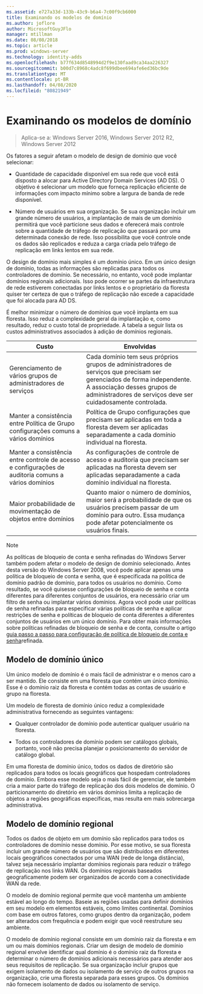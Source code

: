 ```yaml
---
ms.assetid: e727a33d-133b-43c9-b6a4-7c00f9cb6000
title: Examinando os modelos de domínio
ms.author: joflore
author: MicrosoftGuyJFlo
manager: mtillman
ms.date: 08/08/2018
ms.topic: article
ms.prod: windows-server
ms.technology: identity-adds
ms.openlocfilehash: b77f634d8548994d2f9e130faad9ca34aa226327
ms.sourcegitcommit: b00d7c8968c4adc8f699dbee694afe6ed36bc9de
ms.translationtype: MT
ms.contentlocale: pt-BR
ms.lasthandoff: 04/08/2020
ms.locfileid: "80821949"
---
```

# <a name="reviewing-the-domain-models"></a>Examinando os modelos de domínio

>Aplica-se a: Windows Server 2016, Windows Server 2012 R2, Windows Server 2012

Os fatores a seguir afetam o modelo de design de domínio que você selecionar:  
  
- Quantidade de capacidade disponível em sua rede que você está disposto a alocar para Active Directory Domain Services (AD DS). O objetivo é selecionar um modelo que forneça replicação eficiente de informações com impacto mínimo sobre a largura de banda de rede disponível.  

- Número de usuários em sua organização. Se sua organização incluir um grande número de usuários, a implantação de mais de um domínio permitirá que você particione seus dados e oferecerá mais controle sobre a quantidade de tráfego de replicação que passará por uma determinada conexão de rede. Isso possibilita que você controle onde os dados são replicados e reduza a carga criada pelo tráfego de replicação em links lentos em sua rede.  

O design de domínio mais simples é um domínio único. Em um único design de domínio, todas as informações são replicadas para todos os controladores de domínio. Se necessário, no entanto, você pode implantar domínios regionais adicionais. Isso pode ocorrer se partes da infraestrutura de rede estiverem conectadas por links lentos e o proprietário da floresta quiser ter certeza de que o tráfego de replicação não excede a capacidade que foi alocada para AD DS.  

É melhor minimizar o número de domínios que você implanta em sua floresta. Isso reduz a complexidade geral da implantação e, como resultado, reduz o custo total de propriedade. A tabela a seguir lista os custos administrativos associados à adição de domínios regionais.  

|Custo|Envolvidas|  
|--------|----------------|  
|Gerenciamento de vários grupos de administradores de serviços|Cada domínio tem seus próprios grupos de administradores de serviços que precisam ser gerenciados de forma independente. A associação desses grupos de administradores de serviços deve ser cuidadosamente controlada.|  
|Manter a consistência entre Política de Grupo configurações comuns a vários domínios|Política de Grupo configurações que precisam ser aplicadas em toda a floresta devem ser aplicadas separadamente a cada domínio individual na floresta.|  
|Manter a consistência entre controle de acesso e configurações de auditoria comuns a vários domínios|As configurações de controle de acesso e auditoria que precisam ser aplicadas na floresta devem ser aplicadas separadamente a cada domínio individual na floresta.|  
|Maior probabilidade de movimentação de objetos entre domínios|Quanto maior o número de domínios, maior será a probabilidade de que os usuários precisem passar de um domínio para outro. Essa mudança pode afetar potencialmente os usuários finais.|  

> [!NOTE]  
> As políticas de bloqueio de conta e senha refinadas do Windows Server também podem afetar o modelo de design de domínio selecionado. Antes desta versão do Windows Server 2008, você pode aplicar apenas uma política de bloqueio de conta e senha, que é especificada na política de domínio padrão de domínio, para todos os usuários no domínio. Como resultado, se você quisesse configurações de bloqueio de senha e conta diferentes para diferentes conjuntos de usuários, era necessário criar um filtro de senha ou implantar vários domínios. Agora você pode usar políticas de senha refinadas para especificar várias políticas de senha e aplicar restrições de senha e políticas de bloqueio de conta diferentes a diferentes conjuntos de usuários em um único domínio. Para obter mais informações sobre políticas refinadas de bloqueio de senha e de conta, consulte o artigo [guia passo a passo para configuração de política de bloqueio de conta e senha](https://go.microsoft.com/fwlink/?LinkID=91477)refinada.  

## <a name="single-domain-model"></a>Modelo de domínio único

Um único modelo de domínio é o mais fácil de administrar e o menos caro a ser mantido. Ele consiste em uma floresta que contém um único domínio. Esse é o domínio raiz da floresta e contém todas as contas de usuário e grupo na floresta.  

Um modelo de floresta de domínio único reduz a complexidade administrativa fornecendo as seguintes vantagens:  

- Qualquer controlador de domínio pode autenticar qualquer usuário na floresta.  

- Todos os controladores de domínio podem ser catálogos globais, portanto, você não precisa planejar o posicionamento do servidor de catálogo global.  
  
Em uma floresta de domínio único, todos os dados de diretório são replicados para todos os locais geográficos que hospedam controladores de domínio. Embora esse modelo seja o mais fácil de gerenciar, ele também cria a maior parte do tráfego de replicação dos dois modelos de domínio. O particionamento do diretório em vários domínios limita a replicação de objetos a regiões geográficas específicas, mas resulta em mais sobrecarga administrativa.  
  
## <a name="regional-domain-model"></a>Modelo de domínio regional

Todos os dados de objeto em um domínio são replicados para todos os controladores de domínio nesse domínio. Por esse motivo, se sua floresta incluir um grande número de usuários que são distribuídos em diferentes locais geográficos conectados por uma WAN (rede de longa distância), talvez seja necessário implantar domínios regionais para reduzir o tráfego de replicação nos links WAN. Os domínios regionais baseados geograficamente podem ser organizados de acordo com a conectividade WAN da rede.  
  
O modelo de domínio regional permite que você mantenha um ambiente estável ao longo do tempo. Baseie as regiões usadas para definir domínios em seu modelo em elementos estáveis, como limites continental. Domínios com base em outros fatores, como grupos dentro da organização, podem ser alterados com frequência e podem exigir que você reestruture seu ambiente.  
  
O modelo de domínio regional consiste em um domínio raiz da floresta e em um ou mais domínios regionais. Criar um design de modelo de domínio regional envolve identificar qual domínio é o domínio raiz da floresta e determinar o número de domínios adicionais necessários para atender aos seus requisitos de replicação. Se sua organização incluir grupos que exigem isolamento de dados ou isolamento de serviço de outros grupos na organização, crie uma floresta separada para esses grupos. Os domínios não fornecem isolamento de dados ou isolamento de serviço.  
